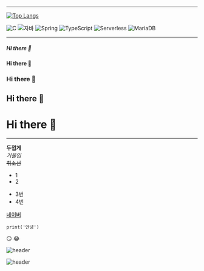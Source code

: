 
---

[![Top Langs](https://github-readme-stats.vercel.app/api/top-langs/?username=TaeyoungPARK0824)](https://github.com/TaeyoungPARK0824/github-readme-stats)

![C](https://img.shields.io/badge/-C-123456?style=flat-square&logo=C&logoColor=black)
![자바](https://img.shields.io/badge/-자바-007396?style=flat&logo=Java&logoColor=ffffff)
![Spring](https://img.shields.io/badge/-Spring-6DB33F?style=for-the-badge&logo=Spring&logoColor=white)
![TypeScript](https://img.shields.io/badge/-TypeScript-3178C6?style=flat-square&logo=TypeScript&logoColor=white)
![Serverless](https://img.shields.io/badge/-Serverless-FD5750?style=flat-square&logo=Serverless&logoColor=magenta)
![MariaDB](https://img.shields.io/badge/-MariaDB-1F305F?style=flat-square&logo=mariadb&logoColor=white)

---
##### Hi there 👋
#### Hi there 👋
### Hi there 👋
## Hi there 👋
# Hi there 👋
---
**두껍게**<br>
*기울임*<br>
~~취소선~~
* 1
* 2
- 3번
- 4번

[네이버](naver.com)
```
print('안녕')
```

:smirk:
:joy:

![header](https://capsule-render.vercel.app/api?type=egg&color=auto&height=300&section=header&text=깃허브%20특강&fontSize=90)


![header](https://capsule-render.vercel.app/api?type=rounded&color=gradient&text=%20깃허브%20&&animation=scaleIn)

